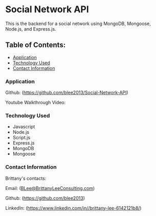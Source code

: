 # Social Network API

This is the backend for a social network using MongoDB, Mongoose, Node.js, and Express.js.

## Table of Contents: 
* [Application](#application)
* [Technology Used](#technology-used)
* [Contact Information](#contact-information)


### Application
 
 Github: (https://github.com/blee2013/Social-Network-API)

 Youtube Walkthrough Video: 


### Technology Used
* Javascript
* Node.js
* Script.js
* Express.js
* MongoDB
* Mongoose

 
### Contact Information

Brittany's contacts:

Email: (BLee@BrittanyLeeConsulting.com)

Github: (https://github.com/blee2013)

LinkedIn: (https://www.linkedin.com/in//brittany-lee-6142121b8/)
